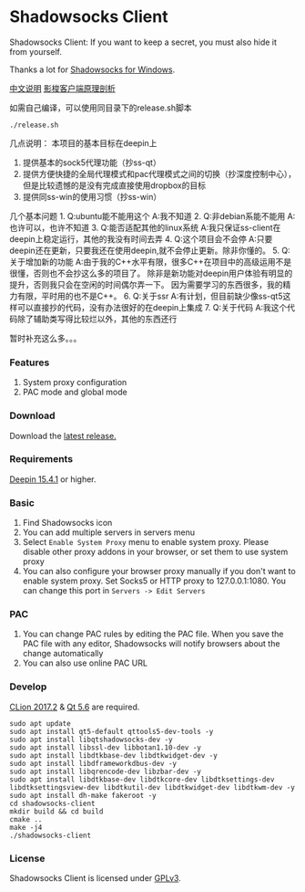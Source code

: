 # Shadowsocks Client

Shadowsocks Client: If you want to keep a secret, you must also hide it from yourself.

Thanks a lot for [Shadowsocks for Windows](https://github.com/shadowsocks/shadowsocks-windows).

[中文说明](https://github.com/PikachuHy/deepin-shadowsocks-client/wiki/%E6%B7%B1%E5%BA%A6%E5%BD%B1%E6%A2%AD%E5%AE%A2%E6%88%B7%E7%AB%AF%E4%BD%BF%E7%94%A8%E8%AF%B4%E6%98%8E)
[影梭客户端原理剖析](影梭客户端原理剖析.md)

如需自己编译，可以使用同目录下的release.sh脚本
```
./release.sh
```

几点说明：
本项目的基本目标在deepin上
1. 提供基本的sock5代理功能（抄ss-qt）
2. 提供方便快捷的全局代理模式和pac代理模式之间的切换（抄深度控制中心），但是比较遗憾的是没有完成直接使用dropbox的目标
3. 提供同ss-win的使用习惯（抄ss-win）

几个基本问题
1.
Q:ubuntu能不能用这个
A:我不知道
2.
Q:非debian系能不能用
A:也许可以，也许不知道
3.
Q:能否适配其他的linux系统
A:我只保证ss-client在deepin上稳定运行，其他的我没有时间去弄
4.
Q:这个项目会不会停
A:只要deepin还在更新，只要我还在使用deepin,就不会停止更新。除非你懂的。
5.
Q:关于增加新的功能
A:由于我的C++水平有限，很多C++在项目中的高级运用不是很懂，否则也不会抄这么多的项目了。
除非是新功能对deepin用户体验有明显的提升，否则我只会在空闲的时间偶尔弄一下。
因为需要学习的东西很多，我的精力有限，平时用的也不是C++。
6.
Q:关于ssr
A:有计划，但目前缺少像ss-qt5这样可以直接抄的代码，没有办法很好的在deepin上集成
7.
Q:关于代码
A:我这个代码除了辅助类写得比较烂以外，其他的东西还行

暂时补充这么多。。。
### Features

1. System proxy configuration
2. PAC mode and global mode
### Download

Download the [latest release.](https://github.com/PikachuHy/deepin-shadowsocks-client/releases)

### Requirements

[Deepin 15.4.1](https://www.deepin.org/download/) or higher.

### Basic

1. Find Shadowsocks icon
2. You can add multiple servers in servers menu
3. Select `Enable System Proxy` menu to enable system proxy. Please disable other
  proxy addons in your browser, or set them to use system proxy
4. You can also configure your browser proxy manually if you don't want to enable
  system proxy. Set Socks5 or HTTP proxy to 127.0.0.1:1080. You can change this
  port in `Servers -> Edit Servers`

### PAC

1. You can change PAC rules by editing the PAC file. When you save the PAC file
  with any editor, Shadowsocks will notify browsers about the change automatically
2. You can also use online PAC URL

### Develop

[CLion 2017.2](https://www.jetbrains.com/clion/) & [Qt 5.6](https://www.qt.io/) are required.

```shell
sudo apt update 
sudo apt install qt5-default qttools5-dev-tools -y
sudo apt install libqtshadowsocks-dev -y
sudo apt install libssl-dev libbotan1.10-dev -y
sudo apt install libdtkbase-dev libdtkwidget-dev -y
sudo apt install libdframeworkdbus-dev -y
sudo apt install libqrencode-dev libzbar-dev -y
sudo apt install libdtkbase-dev libdtkcore-dev libdtksettings-dev libdtksettingsview-dev libdtkutil-dev libdtkwidget-dev libdtkwm-dev -y
sudo apt install dh-make fakeroot -y
cd shadowsocks-client
mkdir build && cd build
cmake ..
make -j4
./shadowsocks-client
```



### License

Shadowsocks Client is licensed under [GPLv3](LICENSE).
